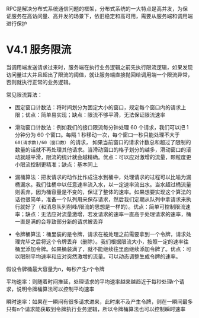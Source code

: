 RPC是解决分布式系统通信问题的框架，分布式系统的一大特点是高并发，为保证服务在高访问量、高并发的场景下，依旧稳定和高可用，需要从服务端和调用端进行保护

# V4.1 服务限流
当调用端发送请求过来时，服务端在执行业务逻辑之前先执行限流逻辑，如果发现访问量过大并且超出了限流的阈值，就让服务端直接抛回给调用端一个限流异常，否则就执行正常的业务逻辑。

常见限流算法：
- 固定窗口计数法：将时间划分为固定大小的窗口，规定每个窗口内的请求上限；优点：简单易实现；缺点：限流不够平滑，无法保证限流速率

- 滑动窗口计数法：例如我们的接口限流每分钟处理 60 个请求，我们可以把 1 分钟分为 60 个窗口。每隔 1 秒移动一次，每个窗口一秒只能处理不大于 `60(请求数)/60（窗口数）` 的请求， 如果当前窗口的请求计数总和超过了限制的数量的话就不再处理其他请求。当滑动窗口的格子划分的越多，滑动窗口的滚动就越平滑，限流的统计就会越精确。优点：可以应对激增的流量，颗粒度更小限流控制更精准；缺点：基本同上

- 漏桶算法：把发请求的动作比作成注水到桶中，处理请求的过程可以比喻为漏桶漏水。我们往桶中以任意速率流入水，以一定速率流出水。当水超过桶流量则丢弃，因为桶容量是不变的，保证了整体的速率。如果想要实现这个算法的话也很简单，准备一个队列用来保存请求，然后我们定期从队列中拿请求来执行就好了（和消息队列削峰/限流的思想是一样的）。优点：简单可控制限流速率；缺点：无法应对流量激增，若发请求的速率一直高于处理请求的速率，桶一直是满的会导致部分新的请求被丢弃

- 令牌桶算法：桶里装的是令牌，请求在被处理之前需要拿到一个令牌，请求处理完毕之后将这个令牌丢弃（删除）。我们根据限流大小，按照一定的速率往桶里添加令牌。如果桶装满了，就不能继续往里面继续添加令牌了。优点：可以限制平均速率和应对突然激增的流量。可以动态调整生成令牌的速率。

假设令牌桶最大容量为n，每秒产生r个令牌

平均速率：则随着时间推延，处理请求的平均速率越来越趋近于每秒处理r个请求，说明令牌桶算法可以控制平均速率

瞬时速率：如果在一瞬间有很多请求进来，此时来不及产生令牌，则在一瞬间最多只有n个请求能获取到令牌执行业务逻辑，所以令牌桶算法也可以控制瞬时速率





<!--stackedit_data:
eyJoaXN0b3J5IjpbMTE2NjcwOTg0OSw4OTIxMTM0MDVdfQ==
-->